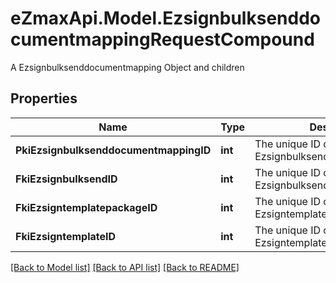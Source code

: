 # eZmaxApi.Model.EzsignbulksenddocumentmappingRequestCompound
A Ezsignbulksenddocumentmapping Object and children

## Properties

Name | Type | Description | Notes
------------ | ------------- | ------------- | -------------
**PkiEzsignbulksenddocumentmappingID** | **int** | The unique ID of the Ezsignbulksenddocumentmapping. | [optional] 
**FkiEzsignbulksendID** | **int** | The unique ID of the Ezsignbulksend | 
**FkiEzsigntemplatepackageID** | **int** | The unique ID of the Ezsigntemplatepackage | [optional] 
**FkiEzsigntemplateID** | **int** | The unique ID of the Ezsigntemplate | [optional] 

[[Back to Model list]](../README.md#documentation-for-models) [[Back to API list]](../README.md#documentation-for-api-endpoints) [[Back to README]](../README.md)

